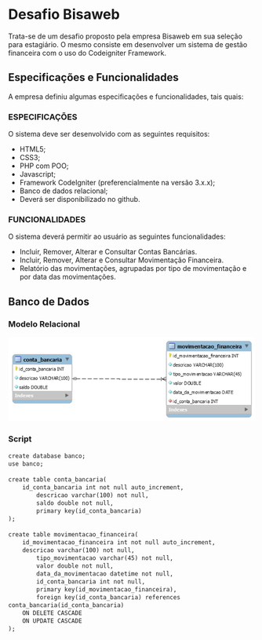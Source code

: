 # Desafio Bisaweb
Trata-se de um desafio proposto pela empresa Bisaweb em sua seleção para estagiário. O mesmo consiste em desenvolver um sistema de gestão financeira com o uso do Codeigniter Framework.

## Especificações e Funcionalidades
A empresa definiu algumas especificações e funcionalidades, tais quais:

### ESPECIFICAÇÕES
O sistema deve ser desenvolvido com as seguintes requisitos:
- HTML5;
- CSS3;
- PHP com POO;
- Javascript;
- Framework CodeIgniter (preferencialmente na versão 3.x.x);
- Banco de dados relacional;
- Deverá ser disponibilizado no github.

### FUNCIONALIDADES
O sistema deverá permitir ao usuário as seguintes funcionalidades:
- Incluir, Remover, Alterar e Consultar Contas Bancárias.
- Incluir, Remover, Alterar e Consultar Movimentação Financeira.
- Relatório das movimentações, agrupadas por tipo de movimentação e por data das
movimentações.

## Banco de Dados
### Modelo Relacional
![](https://github.com/MarcosJuunioor/desafio-bisaweb/blob/master/MR-desafio-bisa.png)
### Script

	create database banco;
	use banco;

	create table conta_bancaria(
		id_conta_bancaria int not null auto_increment,
			descricao varchar(100) not null,
			saldo double not null,
			primary key(id_conta_bancaria)
	);

	create table movimentacao_financeira(
		id_movimentacao_financeira int not null auto_increment,
		descricao varchar(100) not null,
			tipo_movimentacao varchar(45) not null,
			valor double not null,
			data_da_movimentacao datetime not null,
			id_conta_bancaria int not null,
			primary key(id_movimentacao_financeira),
			foreign key(id_conta_bancaria) references conta_bancaria(id_conta_bancaria)
		ON DELETE CASCADE
		ON UPDATE CASCADE
	);
